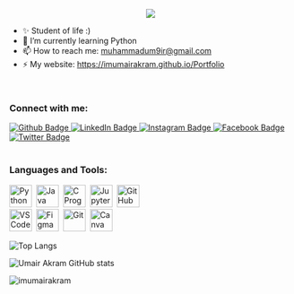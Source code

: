 
<p align="center" style="color: #007ACC; font-family: 'Fira Code', monospace;>
  <a href="#">
    <img src="https://readme-typing-svg.demolab.com?font=Fira+Code&weight=500&size=28&duration=4000&pause=1000&color=007ACC&background=1E1E1E&center=true&vCenter=true&width=500&height=60&lines=Hi+There+I'm+Umair+Akram;Welcome+to+My+Profile!"/>
  </a>
</p>


- ✨ Student of life :)
- 🌱 I’m currently learning Python
- 📫 How to reach me: muhammadum9ir@gmail.com
- ⚡ My website: https://imumairakram.github.io/Portfolio

<br>

### Connect with me:
<div id="badges">
  <a href="https://github.com/imumairakram">
    <img src="https://img.shields.io/badge/Github-white?style=for-the-badge&logo=Github&logoColor=black" alt="Github Badge"/>
  </a>
  <a href="https://www.linkedin.com/in/imumairakram">
    <img src="https://img.shields.io/badge/LinkedIn-blue?style=for-the-badge&logo=linkedin&logoColor=white" alt="LinkedIn Badge"/>
  </a>
   <a href="https://www.instagram.com/imumairakram">
    <img src="https://img.shields.io/badge/Instagram-purple?style=for-the-badge&logo=instagram&logoColor=white" alt="Instagram Badge"/>
  </a>
   <a href="https://fb.com/umairakram.4">
    <img src="https://img.shields.io/badge/Facebook-blue?style=for-the-badge&logo=facebook&logoColor=white" alt="Facebook Badge"/>
  </a>
   <a href="https://twitter.com/imumairakram">
    <img src="https://img.shields.io/badge/Twitter-blue?style=for-the-badge&logo=twitter&logoColor=white" alt="Twitter Badge"/>
  </a>
</div>
<br>

### Languages and Tools:

<p>
  <img src="https://skillicons.dev/icons?i=python" alt="Python" width="40" height="40"/>&nbsp;
  <img src="https://skillicons.dev/icons?i=java" alt="Java" width="40" height="40"/>&nbsp;
  <img src="https://skillicons.dev/icons?i=c" alt="C Programming" width="40" height="40"/>&nbsp;
  <img src="https://upload.wikimedia.org/wikipedia/commons/3/38/Jupyter_logo.svg" alt="Jupyter Notebook" width="40" height="40"/>&nbsp;
  <img src="https://skillicons.dev/icons?i=github" alt="GitHub" width="40" height="40"/><br>
  <img src="https://skillicons.dev/icons?i=vscode" alt="VS Code" width="40" height="40"/>&nbsp;
  <img src="https://skillicons.dev/icons?i=figma" alt="Figma" width="40" height="40"/>&nbsp;
  <img src="https://skillicons.dev/icons?i=git" alt="Git" width="40" height="40"/>&nbsp;
  <img src="https://www.vectorlogo.zone/logos/canva/canva-icon.svg" alt="Canva" width="40" height="40"/>
</p>
<be>


![Top Langs](https://github-readme-stats.vercel.app/api/top-langs/?username=imumairakram&theme=dark)

![Umair Akram GitHub stats](https://github-readme-stats.vercel.app/api?username=imumairakram&show_icons=true&theme=dark)

<p><img align="center" src="https://github-readme-streak-stats.herokuapp.com/?user=imumairakram&theme=dark" alt="imumairakram" /></p>

